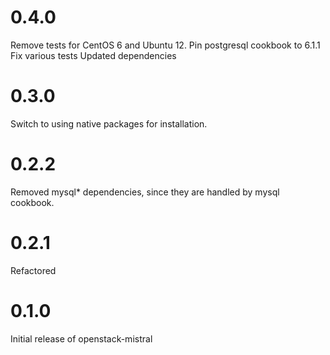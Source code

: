 # 0.4.0

Remove tests for CentOS 6 and Ubuntu 12.
Pin postgresql cookbook to 6.1.1
Fix various tests
Updated dependencies

# 0.3.0

Switch to using native packages for installation. 

# 0.2.2

Removed mysql* dependencies, since they are handled by mysql cookbook.

# 0.2.1

Refactored

# 0.1.0

Initial release of openstack-mistral

